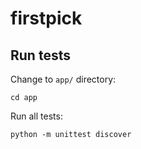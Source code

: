 # firstpick

## Run tests

Change to ```app/``` directory:
```
cd app
```
Run all tests:
```
python -m unittest discover
```